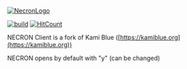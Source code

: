 [![NecronLogo](https://github.com/dvorakabc/client/raw/master/src/main/resources/installer/necron.png)]()

[![build](https://github.com/dvorakabc/client/workflows/gradle_build/badge.svg)](https://github.com/dvorakabc/client/actions)
[![HitCount](http://hits.dwyl.com/dvorakabc/client.svg)](http://hits.dwyl.com/dvorakabc/client)

NECRON Client is a fork of Kami Blue ([https://kamiblue.org](https://kamiblue.org))

NECRON opens by default with "y" (can be changed)